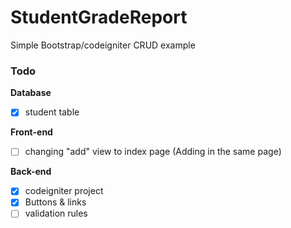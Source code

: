 StudentGradeReport
==================
Simple Bootstrap/codeigniter CRUD example


### Todo
**Database**
- [x] student table

**Front-end**
- [ ] changing "add" view to index page (Adding in the same page)

**Back-end**
- [x] codeigniter project
- [x] Buttons & links
- [ ] validation rules